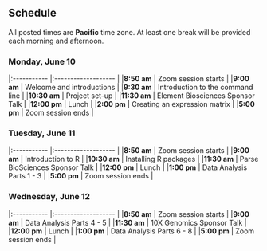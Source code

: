 ## Schedule

All posted times are **Pacific** time zone. At least one break will be provided each morning and afternoon.

### Monday, June 10

|:----------- |:------------------- |
|**8:50 am**  | Zoom session starts |
|**9:00 am**  | Welcome and introductions |
|**9:30 am**  | Introduction to the command line |
|**10:30 am**  | Project set-up |
|**11:30 am**  | Element Biosciences Sponsor Talk |
|**12:00 pm**  | Lunch |
|**2:00 pm**  | Creating an expression matrix |
|**5:00 pm** | Zoom session ends |

### Tuesday, June 11

|:----------- |:------------------- |
|**8:50 am**  | Zoom session starts |
|**9:00 am**  | Introduction to R |
|**10:30 am**  | Installing R packages |
|**11:30 am**   | Parse BioSciences Sponsor Talk  |
|**12:00 pm**  | Lunch |
|**1:00 pm**  | Data Analysis Parts 1 - 3  |
|**5:00 pm** | Zoom session ends |

### Wednesday, June 12

|:----------- |:------------------- |
|**8:50 am**  | Zoom session starts |
|**9:00 am**   | Data Analysis Parts 4 - 5  |
|**11:30 am**  | 10X Genomics Sponsor Talk |
|**12:00 pm**  | Lunch |
|**1:00 pm**   | Data Analysis Parts 6 - 8  |
|**5:00 pm** | Zoom session ends |
